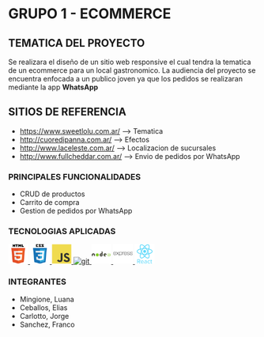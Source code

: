# GRUPO 1 - ECOMMERCE
  
## TEMATICA DEL PROYECTO

Se realizara el diseño de un sitio web responsive el cual tendra la tematica de un ecommerce para un local gastronomico. La audiencia del proyecto se encuentra enfocada a un publico joven ya que los pedidos se realizaran mediante la app **WhatsApp**

## SITIOS DE REFERENCIA
- https://www.sweetlolu.com.ar/ --> Tematica
- http://cuoredipanna.com.ar/ --> Efectos
- http://www.laceleste.com.ar/ --> Localizacion de sucursales
- http://www.fullcheddar.com.ar/ --> Envio de pedidos por WhatsApp

### PRINCIPALES FUNCIONALIDADES

- CRUD de productos
- Carrito de compra
- Gestion de pedidos por WhatsApp

### TECNOLOGIAS APLICADAS
<p align="left"> <a href="https://www.w3.org/html/" target="_blank"> <img src="https://raw.githubusercontent.com/devicons/devicon/master/icons/html5/html5-original-wordmark.svg" alt="html5" width="40" height="40"/> </a>
<a href="https://www.w3schools.com/css/" target="_blank"> <img src="https://raw.githubusercontent.com/devicons/devicon/master/icons/css3/css3-original-wordmark.svg" alt="css3" width="40" height="40"/> </a>
<a href="https://developer.mozilla.org/en-US/docs/Web/JavaScript" target="_blank"> <img src="https://raw.githubusercontent.com/devicons/devicon/master/icons/javascript/javascript-original.svg" alt="javascript" width="40" height="40"/> </a>
<a href="https://git-scm.com/" target="_blank"> <img src="https://www.vectorlogo.zone/logos/git-scm/git-scm-icon.svg" alt="git" width="40" height="40"/> </a>
<a href="https://nodejs.org" target="_blank"> <img src="https://raw.githubusercontent.com/devicons/devicon/master/icons/nodejs/nodejs-original-wordmark.svg" alt="nodejs" width="40" height="40"/> </a> 
<a href="https://expressjs.com" target="_blank"> <img src="https://raw.githubusercontent.com/devicons/devicon/master/icons/express/express-original-wordmark.svg" alt="express" width="40" height="40"/> </a>
<a href="https://reactjs.org/" target="_blank"> <img src="https://raw.githubusercontent.com/devicons/devicon/master/icons/react/react-original-wordmark.svg" alt="react" width="40" height="40"/> </a>
</p>

### INTEGRANTES
- Mingione, Luana
- Ceballos, Elias
- Carlotto, Jorge
- Sanchez, Franco